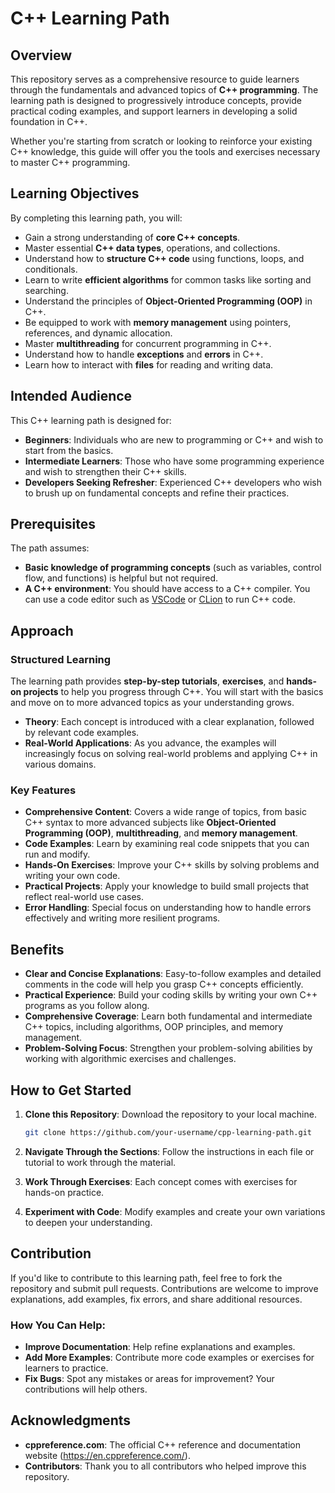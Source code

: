 
# C++ Learning Path

## Overview

This repository serves as a comprehensive resource to guide learners through the fundamentals and advanced topics of **C++ programming**. The learning path is designed to progressively introduce concepts, provide practical coding examples, and support learners in developing a solid foundation in C++.

Whether you're starting from scratch or looking to reinforce your existing C++ knowledge, this guide will offer you the tools and exercises necessary to master C++ programming.

## Learning Objectives

By completing this learning path, you will:

- Gain a strong understanding of **core C++ concepts**.
- Master essential **C++ data types**, operations, and collections.
- Understand how to **structure C++ code** using functions, loops, and conditionals.
- Learn to write **efficient algorithms** for common tasks like sorting and searching.
- Understand the principles of **Object-Oriented Programming (OOP)** in C++.
- Be equipped to work with **memory management** using pointers, references, and dynamic allocation.
- Master **multithreading** for concurrent programming in C++.
- Understand how to handle **exceptions** and **errors** in C++.
- Learn how to interact with **files** for reading and writing data.

## Intended Audience

This C++ learning path is designed for:

- **Beginners**: Individuals who are new to programming or C++ and wish to start from the basics.
- **Intermediate Learners**: Those who have some programming experience and wish to strengthen their C++ skills.
- **Developers Seeking Refresher**: Experienced C++ developers who wish to brush up on fundamental concepts and refine their practices.

## Prerequisites

The path assumes:

- **Basic knowledge of programming concepts** (such as variables, control flow, and functions) is helpful but not required.
- **A C++ environment**: You should have access to a C++ compiler. You can use a code editor such as [VSCode](https://code.visualstudio.com/) or [CLion](https://www.jetbrains.com/clion/) to run C++ code.

## Approach

### Structured Learning

The learning path provides **step-by-step tutorials**, **exercises**, and **hands-on projects** to help you progress through C++. You will start with the basics and move on to more advanced topics as your understanding grows.

- **Theory**: Each concept is introduced with a clear explanation, followed by relevant code examples.
- **Real-World Applications**: As you advance, the examples will increasingly focus on solving real-world problems and applying C++ in various domains.

### Key Features

- **Comprehensive Content**: Covers a wide range of topics, from basic C++ syntax to more advanced subjects like **Object-Oriented Programming (OOP)**, **multithreading**, and **memory management**.
- **Code Examples**: Learn by examining real code snippets that you can run and modify.
- **Hands-On Exercises**: Improve your C++ skills by solving problems and writing your own code.
- **Practical Projects**: Apply your knowledge to build small projects that reflect real-world use cases.
- **Error Handling**: Special focus on understanding how to handle errors effectively and writing more resilient programs.

## Benefits

- **Clear and Concise Explanations**: Easy-to-follow examples and detailed comments in the code will help you grasp C++ concepts efficiently.
- **Practical Experience**: Build your coding skills by writing your own C++ programs as you follow along.
- **Comprehensive Coverage**: Learn both fundamental and intermediate C++ topics, including algorithms, OOP principles, and memory management.
- **Problem-Solving Focus**: Strengthen your problem-solving abilities by working with algorithmic exercises and challenges.

## How to Get Started

1. **Clone this Repository**: Download the repository to your local machine.
   
   ```bash
   git clone https://github.com/your-username/cpp-learning-path.git
   ```

2. **Navigate Through the Sections**: Follow the instructions in each file or tutorial to work through the material.
   
3. **Work Through Exercises**: Each concept comes with exercises for hands-on practice.

4. **Experiment with Code**: Modify examples and create your own variations to deepen your understanding.

## Contribution

If you'd like to contribute to this learning path, feel free to fork the repository and submit pull requests. Contributions are welcome to improve explanations, add examples, fix errors, and share additional resources.

### How You Can Help:
- **Improve Documentation**: Help refine explanations and examples.
- **Add More Examples**: Contribute more code examples or exercises for learners to practice.
- **Fix Bugs**: Spot any mistakes or areas for improvement? Your contributions will help others.

## Acknowledgments

- **cppreference.com**: The official C++ reference and documentation website (https://en.cppreference.com/).
- **Contributors**: Thank you to all contributors who helped improve this repository.